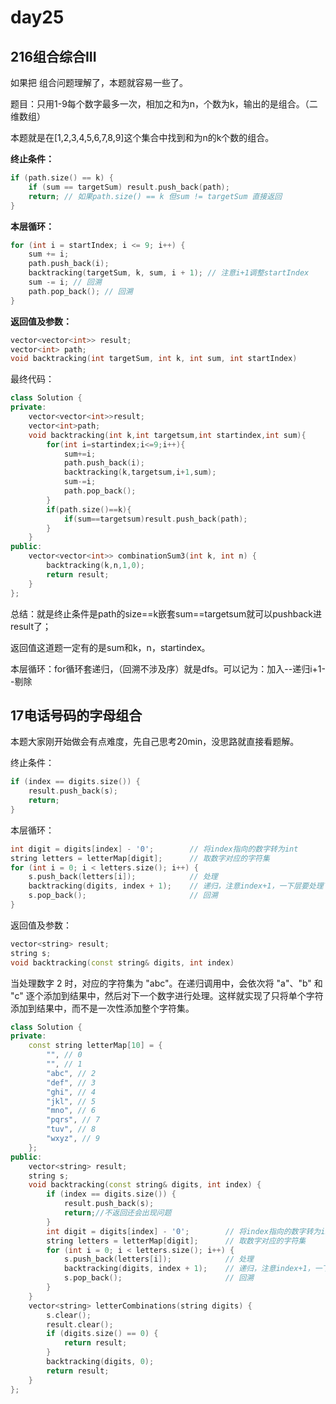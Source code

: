 # day25

## 216组合综合III

如果把 组合问题理解了，本题就容易一些了。 

题目：只用1-9每个数字最多一次，相加之和为n，个数为k，输出的是组合。（二维数组）

本题就是在[1,2,3,4,5,6,7,8,9]这个集合中找到和为n的k个数的组合。

**终止条件：**

```cpp
if (path.size() == k) {
    if (sum == targetSum) result.push_back(path);
    return; // 如果path.size() == k 但sum != targetSum 直接返回
}
```

**本层循环：**

```cpp
for (int i = startIndex; i <= 9; i++) {
    sum += i;
    path.push_back(i);
    backtracking(targetSum, k, sum, i + 1); // 注意i+1调整startIndex
    sum -= i; // 回溯
    path.pop_back(); // 回溯
}
```

**返回值及参数：**

```cpp
vector<vector<int>> result;
vector<int> path;
void backtracking(int targetSum, int k, int sum, int startIndex)
```

最终代码：

```cpp
class Solution {
private:
    vector<vector<int>>result;
    vector<int>path;
    void backtracking(int k,int targetsum,int startindex,int sum){
        for(int i=startindex;i<=9;i++){
            sum+=i;
            path.push_back(i);
            backtracking(k,targetsum,i+1,sum);
            sum-=i;
            path.pop_back();
        }
        if(path.size()==k){
            if(sum==targetsum)result.push_back(path);
        }
    }
public:
    vector<vector<int>> combinationSum3(int k, int n) {
        backtracking(k,n,1,0);
        return result;
    }
};
```

总结：就是终止条件是path的size==k嵌套sum==targetsum就可以pushback进result了；

返回值这道题一定有的是sum和k，n，startindex。

本层循环：for循环套递归，（回溯不涉及序）就是dfs。可以记为：加入--递归i+1--剔除

## 17电话号码的字母组合

本题大家刚开始做会有点难度，先自己思考20min，没思路就直接看题解。 

终止条件：

```cpp
if (index == digits.size()) {
    result.push_back(s);
    return;
}
```

本层循环：

```cpp
int digit = digits[index] - '0';        // 将index指向的数字转为int
string letters = letterMap[digit];      // 取数字对应的字符集
for (int i = 0; i < letters.size(); i++) {
    s.push_back(letters[i]);            // 处理
    backtracking(digits, index + 1);    // 递归，注意index+1，一下层要处理下一个数字了
    s.pop_back();                       // 回溯
}
```

返回值及参数：

```cpp
vector<string> result;
string s;
void backtracking(const string& digits, int index)
```

当处理数字 2 时，对应的字符集为 "abc"。在递归调用中，会依次将 "a"、"b" 和 "c" 逐个添加到结果中，然后对下一个数字进行处理。这样就实现了只将单个字符添加到结果中，而不是一次性添加整个字符集。

```cpp
class Solution {
private:
    const string letterMap[10] = {
        "", // 0
        "", // 1
        "abc", // 2
        "def", // 3
        "ghi", // 4
        "jkl", // 5
        "mno", // 6
        "pqrs", // 7
        "tuv", // 8
        "wxyz", // 9
    };
public:
    vector<string> result;
    string s;
    void backtracking(const string& digits, int index) {
        if (index == digits.size()) {
            result.push_back(s);
            return;//不返回还会出现问题
        }
        int digit = digits[index] - '0';        // 将index指向的数字转为int
        string letters = letterMap[digit];      // 取数字对应的字符集
        for (int i = 0; i < letters.size(); i++) {
            s.push_back(letters[i]);            // 处理
            backtracking(digits, index + 1);    // 递归，注意index+1，一下层要处理下一个数字了
            s.pop_back();                       // 回溯
        }
    }
    vector<string> letterCombinations(string digits) {
        s.clear();
        result.clear();
        if (digits.size() == 0) {
            return result;
        }
        backtracking(digits, 0);
        return result;
    }
};
```

